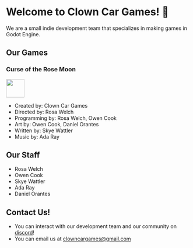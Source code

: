# Welcome to Clown Car Games! 👋

We are a small indie development team that specializes in making games in Godot Engine.

## Our Games

### Curse of the Rose Moon
<img src='https://github.com/clowncargames/.github/assets/82296400/2cc12af3-dec4-4956-a661-53e38eba627c' width=50 height=50>

  - Created by: Clown Car Games
  - Directed by: Rosa Welch
  - Programming by: Rosa Welch, Owen Cook
  - Art by: Owen Cook, Daniel Orantes
  - Written by: Skye Wattler
  - Music by: Ada Ray

## Our Staff

- Rosa Welch
- Owen Cook
- Skye Wattler
- Ada Ray
- Daniel Orantes

## Contact Us!

- You can interact with our development team and our community on [discord](https://discord.com/invite/nPj9cNZu2s)!
- You can email us at [clowncargames@gmail.com](https://mail.google.com/mail/u/0/#inbox?compose=CllgCJfnbGzwQsFjgBlsPhZKtcrLPhhnpnkPzwFmRrrZrgNLMVZQrKjzjKngHwpMQFwPrbwgbzL)
